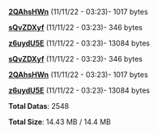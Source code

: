 [**2QAhsHWn**](/data/2QAhsHWn.txt) (11/11/22 - 03:23)- 1017 bytes

[**sQvZDXyf**](/data/sQvZDXyf.txt) (11/11/22 - 03:23)- 346 bytes

[**z6uydU5E**](/data/z6uydU5E.txt) (11/11/22 - 03:23)- 13084 bytes

[**sQvZDXyf**](/data/sQvZDXyf.txt) (11/11/22 - 03:23)- 346 bytes

[**2QAhsHWn**](/data/2QAhsHWn.txt) (11/11/22 - 03:23)- 1017 bytes

[**z6uydU5E**](/data/z6uydU5E.txt) (11/11/22 - 03:23)- 13084 bytes

**Total Datas**: 2548

**Total Size**: 14.43 MB / 14.4 MB